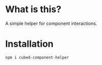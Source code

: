 # What is this?

A simple helper for component interactions.

# Installation

`npm i cubed-component-helper`

